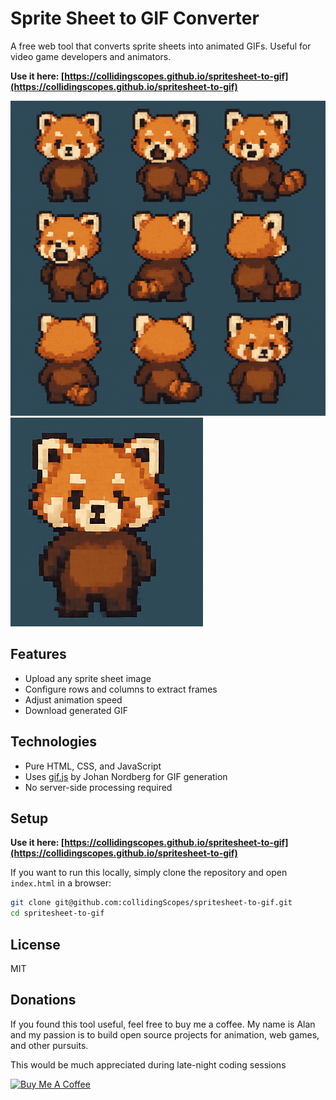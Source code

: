 # Sprite Sheet to GIF Converter

A free web tool that converts sprite sheets into animated GIFs. Useful for video game developers and animators.

**Use it here: [https://collidingscopes.github.io/spritesheet-to-gif](https://collidingscopes.github.io/spritesheet-to-gif)**

<img class="example-image" src="assets/siteOGImage.png"> 
<img class="example-image" src="assets/sprite-animation.gif"> 

## Features

- Upload any sprite sheet image
- Configure rows and columns to extract frames
- Adjust animation speed
- Download generated GIF

## Technologies

- Pure HTML, CSS, and JavaScript
- Uses [gif.js](https://github.com/jnordberg/gif.js) by Johan Nordberg for GIF generation
- No server-side processing required

## Setup

**Use it here: [https://collidingscopes.github.io/spritesheet-to-gif](https://collidingscopes.github.io/spritesheet-to-gif)**

If you want to run this locally, simply clone the repository and open `index.html` in a browser:

```bash
git clone git@github.com:collidingScopes/spritesheet-to-gif.git
cd spritesheet-to-gif
```

## License

MIT

## Donations

If you found this tool useful, feel free to buy me a coffee. My name is Alan and my passion is to build open source projects for animation, web games, and other pursuits.

This would be much appreciated during late-night coding sessions

<a href="https://www.buymeacoffee.com/stereodrift" target="_blank"><img src="https://cdn.buymeacoffee.com/buttons/default-yellow.png" alt="Buy Me A Coffee" height="41" width="174"></a>